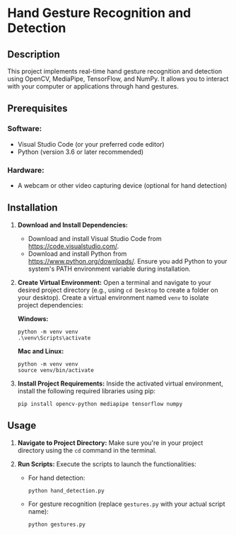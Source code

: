 
# Hand Gesture Recognition and Detection

## Description
This project implements real-time hand gesture recognition and detection using OpenCV, MediaPipe, TensorFlow, and NumPy. It allows you to interact with your computer or applications through hand gestures.

## Prerequisites
### Software:
- Visual Studio Code (or your preferred code editor)
- Python (version 3.6 or later recommended)

### Hardware:
- A webcam or other video capturing device (optional for hand detection)

## Installation
1. **Download and Install Dependencies:**
   - Download and install Visual Studio Code from https://code.visualstudio.com/.
   - Download and install Python from https://www.python.org/downloads/. Ensure you add Python to your system's PATH environment variable during installation.

2. **Create Virtual Environment:** Open a terminal and navigate to your desired project directory (e.g., using `cd Desktop` to create a folder on your desktop). Create a virtual environment named `venv` to isolate project dependencies:

   **Windows:**
   ```
   python -m venv venv
   .\venv\Scripts\activate
   ```

   **Mac and Linux:**
   ```
   python -m venv venv
   source venv/bin/activate
   ```

3. **Install Project Requirements:** Inside the activated virtual environment, install the following required libraries using pip:
   ```
   pip install opencv-python mediapipe tensorflow numpy
   ```

## Usage
1. **Navigate to Project Directory:** Make sure you're in your project directory using the `cd` command in the terminal.

2. **Run Scripts:** Execute the scripts to launch the functionalities:
   - For hand detection:
     ```
     python hand_detection.py
     ```
   - For gesture recognition (replace `gestures.py` with your actual script name):
     ```
     python gestures.py
     ```
